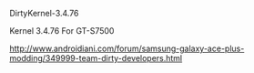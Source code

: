 DirtyKernel-3.4.76

Kernel 3.4.76 For GT-S7500

http://www.androidiani.com/forum/samsung-galaxy-ace-plus-modding/349999-team-dirty-developers.html
